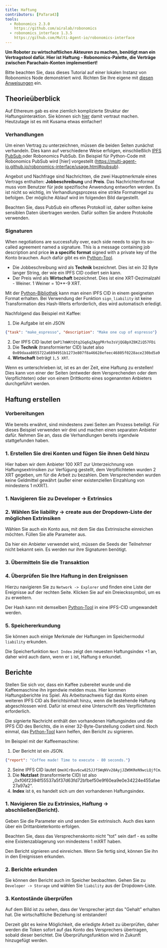 ```yaml
---
title: Haftung
contributors: [PaTara43]
tools:   
  - Robonomics 2.3.0
    https://github.com/airalab/robonomics
  - robonomics_interface 1.3.5
    https://github.com/Multi-Agent-io/robonomics-interface
---
```


**Um Roboter zu wirtschaftlichen Akteuren zu machen, benötigt man ein Vertragstool dafür. Hier ist Haftung - Robonomics-Palette, die Verträge zwischen Parachain-Konten implementiert!**

<robo-wiki-note type="warning" title="Dev Node">

  Bitte beachten Sie, dass dieses Tutorial auf einer lokalen Instanz von Robonomics Node demonstriert wird. Richten Sie Ihre eigene mit [diesen Anweisungen](/docs/run-dev-node) ein.

</robo-wiki-note>

## Theorieüberblick

Auf Ethereum gab es eine ziemlich komplizierte Struktur der Haftungsinteraktion. Sie können sich [hier](/docs/robonomics-how-it-works) damit vertraut machen. Heutzutage ist es mit Kusama etwas einfacher!

### Verhandlungen

Um einen Vertrag zu unterzeichnen, müssen die beiden Seiten zunächst verhandeln. Dies kann auf verschiedene Weise erfolgen, einschließlich [IPFS PubSub ](https://blog.ipfs.tech/25-pubsub/) oder Robonomics PubSub. Ein Beispiel für Python-Code mit Robonomics PubSub wird [hier] vorgestellt (https://multi-agent-io.github.io/robonomics-interface/usage.html#pubsub).

Angebot und Nachfrage sind Nachrichten, die zwei Hauptmerkmale eines Vertrags enthalten: **Jobbeschreibung** und **Preis**. Das Nachrichtenformat muss vom Benutzer für jede spezifische Anwendung entworfen werden. Es ist nicht so wichtig, im Verhandlungsprozess eine strikte Formatregel zu befolgen. Der mögliche Ablauf wird im folgenden Bild dargestellt.

<robo-wiki-picture src="liability/negotiations.jpg" />

<robo-wiki-note type="warning" title="PubSub">

  Beachten Sie, dass PubSub ein offenes Protokoll ist, daher sollten keine sensiblen Daten übertragen werden. Dafür sollten Sie andere Protokolle verwenden.

</robo-wiki-note>


### Signaturen

When negotiations are successfully over, each side needs to sign its so-called agreement named a signature. This is a message containing job description and price **in a specific format** signed with a private key of the Konto brauchen. 
Auch dafür gibt es ein [Python-Tool](https://multi-agent-io.github.io/robonomics-interface/modules.html#robonomicsinterface.Liability.sign_liability).
 - Die Jobbeschreibung wird als **Technik** bezeichnet. Dies ist ein 32 Byte langer String, der wie ein IPFS CID codiert sein kann.
 - Der Preis wird als **Wirtschaft** bezeichnet. Dies ist eine XRT-Dezimalzahl - Weiner. 1 Weiner = 10**-9 XRT.

<robo-wiki-note type="note" title="32 bytes">

  Mit der [Python-Bibliothek](https://multi-agent-io.github.io/robonomics-interface/modules.html#robonomicsinterface.utils.ipfs_qm_hash_to_32_bytes) kann man einen IPFS CID in einem geeigneten Format erhalten.
  Bei Verwendung der Funktion `sign_liability` ist keine Transformation des Hash-Werts erforderlich, dies wird automatisch erledigt.

</robo-wiki-note>

Nachfolgend das Beispiel mit Kaffee:

1. Die Aufgabe ist ein JSON
```json
{"task": "make_espresso", "description": "Make one cup of espresso"}
```
2. Der IPFS CID lautet `QmP17mWKtQtq2Gq6qZAggPRrho3sVjQGBpXZ8KZiQ57FDi`
3. Die **Technik** (transformierter CID) lautet also `0x09daaa8055722a6894951b1273e807f8a46628efeec46805f0228ace230bd5a9` 
4. **Wirtschaft** beträgt `1,5 XRT`.

Wenn es unterschrieben ist, ist es an der Zeit, eine Haftung zu erstellen! Dies kann von einer der Seiten (entweder dem Versprechenden oder dem Verpflichteten) oder von einem Drittkonto eines sogenannten Anbieters durchgeführt werden.

## Haftung erstellen

### Vorbereitungen

Wie bereits erwähnt, sind mindestens zwei Seiten am Prozess beteiligt. Für dieses Beispiel verwenden wir drei und machen einen separaten Anbieter dafür. Nehmen Sie an, dass die Verhandlungen bereits irgendwie stattgefunden haben.

### 1. Erstellen Sie drei Konten und fügen Sie ihnen Geld hinzu

<robo-wiki-picture src="liability/balances.jpg" />

Hier haben wir dem Anbieter 100 XRT zur Unterzeichnung von Haftungsextrinsiken zur Verfügung gestellt, dem Verpflichteten wurden 2 XRT gegeben, um für die Arbeit zu bezahlen.
Dem Versprechenden wurden keine Geldmittel gewährt (außer einer existenziellen Einzahlung von mindestens 1 mXRT).

### 1. Navigieren Sie zu Developer -> Extrinsics

<robo-wiki-picture src="liability/extrinsics.jpg" />

### 2. Wählen Sie liability -> create aus der Dropdown-Liste der möglichen Extrinsiken

Wählen Sie auch ein Konto aus, mit dem Sie das Extrinsische einreichen möchten. Füllen Sie alle Parameter aus.

<robo-wiki-picture src="liability/create.jpg" />

<robo-wiki-note type="note" title="Signaturen">

  Da hier ein Anbieter verwendet wird, müssen die Seeds der Teilnehmer nicht bekannt sein. Es werden nur ihre Signaturen benötigt.

</robo-wiki-note>

### 3. Übermitteln Sie die Transaktion

<robo-wiki-picture src="liability/submit.jpg" />

### 4. Überprüfen Sie Ihre Haftung in den Ereignissen

Hierzu navigieren Sie zu `Network -> Explorer` und finden eine Liste der Ereignisse auf der rechten Seite. Klicken Sie auf ein Dreieckssymbol, um es zu erweitern.

<robo-wiki-picture src="liability/new-liability.jpg" />

<robo-wiki-note type="note" title="Hash">

  Der Hash kann mit demselben [Python-Tool](https://multi-agent-io.github.io/robonomics-interface/modules.html#robonomicsinterface.utils.ipfs_32_bytes_to_qm_hash) in eine IPFS-CID umgewandelt werden.

</robo-wiki-note>

### 5. Speichererkundung

Sie können auch einige Merkmale der Haftungen im Speichermodul `liability` erkunden.

<robo-wiki-picture src="liability/storage-liability.jpg" />

<robo-wiki-note type="note" title="Next Index">

  Die Speicherfunktion `Next Index` zeigt den neuesten Haftungsindex +1 an, daher wird auch dann, wenn er `1` ist, Haftung `0` erkundet.

</robo-wiki-note>

## Berichte

Stellen Sie sich vor, dass ein Kaffee zubereitet wurde und die Kaffeemaschine ihn irgendwie melden muss. Hier kommen Haftungsberichte ins Spiel. Als Arbeitsnachweis fügt das Konto einen weiteren IPFS CID als Berichtsinhalt hinzu, wenn die bestehende Haftung abgeschlossen wird. Dafür ist erneut eine Unterschrift des Verpflichteten erforderlich.

<robo-wiki-note type="note" title="Report signature">

  Die signierte Nachricht enthält den vorhandenen Haftungsindex und die IPFS CID des Berichts, die in einer 32-Byte-Darstellung codiert sind. Noch einmal, das [Python-Tool](https://multi-agent-io.github.io/robonomics-interface/modules.html#robonomicsinterface.Liability.sign_report) kann helfen, den Bericht zu signieren.

</robo-wiki-note>

Im Beispiel mit der Kaffeemaschine:

1. Der Bericht ist ein JSON.
```json
{"report": "Coffee made! Time to execute - 80 seconds."}
```
2. Seine IPFS CID lautet `QmeXCrBuv6cw825JJfSWqNVv28AyjJZW9KReN9wcLQjfCm`.
3. Die **Nutzlast** (transformierte CID) ist also „0xf06f2394f55537a5f37d63fd72bfbef50e9f60ea9e0e34224e455afae27a97a2“.
4. **Index** ist `0`, es handelt sich um den vorhandenen Haftungsindex.

### 1. Navigieren Sie zu Extrinsics, Haftung -> abschließen(Bericht).

Geben Sie die Parameter ein und senden Sie extrinsisch. Auch dies kann über ein Drittanbieterkonto erfolgen.

<robo-wiki-picture src="liability/report.jpg" />

<robo-wiki-note type="warning" title="Existential deposit">

  Beachten Sie, dass das Versprechenskonto nicht "tot" sein darf - es sollte eine Existenzablagerung von mindestens 1 mXRT haben.

</robo-wiki-note>

Den Bericht signieren und einreichen. Wenn Sie fertig sind, können Sie ihn in den Ereignissen erkunden.

<robo-wiki-picture src="liability/new-report.jpg" />

### 2. Berichte erkunden

Sie können den Bericht auch im Speicher beobachten. Gehen Sie zu `Developer -> Storage` und wählen Sie `liability` aus der Dropdown-Liste.

<robo-wiki-picture src="liability/storage-report.jpg" />

### 3. Kontostände überprüfen

Auf dem Bild ist zu sehen, dass der Versprecher jetzt das "Gehalt" erhalten hat. Die wirtschaftliche Beziehung ist entstanden!

<robo-wiki-picture src="liability/balances-2.jpg" />


<robo-wiki-note type="note" title="Verifying">

  Derzeit gibt es keine Möglichkeit, die erledigte Arbeit zu überprüfen, daher werden die Token sofort auf das Konto des Versprechers übertragen, sobald dieser berichtet. 
  Die Überprüfungsfunktion wird in Zukunft hinzugefügt werden.

</robo-wiki-note>